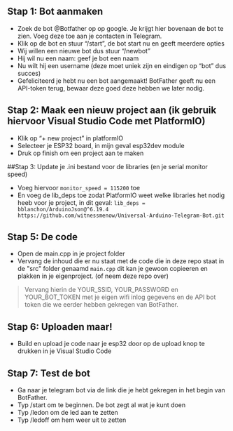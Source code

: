 ## Stap 1: Bot aanmaken
- Zoek de bot @Botfather op op google. Je krijgt hier bovenaan de bot te zien. Voeg deze toe aan je contacten in Telegram.
- Klik op de bot en stuur “/start”, de bot start nu en geeft meerdere opties
- Wij willen een nieuwe bot dus stuur “/newbot”
- Hij wil nu een naam: geef je bot een naam
- Nu wilt hij een username (deze moet uniek zijn en eindigen op “bot” dus succes)
- Gefeliciteerd je hebt nu een bot aangemaakt! BotFather geeft nu een API-token terug, bewaar deze goed deze hebben we later nodig.

## Stap 2: Maak een nieuw project aan (ik gebruik hiervoor Visual Studio Code met PlatformIO)
- Klik op “+ new project” in platformIO
- Selecteer je ESP32 board, in mijn geval esp32dev module
- Druk op finish om een project aan te maken

##Stap 3: Update je .ini bestand voor de libraries (en je serial monitor speed)
- Voeg hiervoor `monitor_speed = 115200` toe
- En voeg de lib_deps toe zodat PlatformIO weet welke libraries het nodig heeb voor je project, in dit geval: 
`
lib_deps = 
bblanchon/ArduinoJson@^6.19.4 
https://github.com/witnessmenow/Universal-Arduino-Telegram-Bot.git
`
 
## Stap 5: De code
- Open de main.cpp in je project folder
- Vervang de inhoud die er nu staat met de code die in deze repo staat in de "src" folder genaamd `main.cpp` dit kan je gewoon copieeren en plakken in je eigenproject. (of neem deze repo over)

> Vervang hierin de YOUR_SSID, YOUR_PASSWORD en YOUR_BOT_TOKEN met je eigen wifi inlog gegevens en de API bot token die we eerder hebben gekregen van BotFather.

## Stap 6: Uploaden maar!
- Build en upload je code naar je esp32 door op de upload knop te drukken in je Visual Studio Code

## Stap 7: Test de bot
- Ga naar je telegram bot via de link die je hebt gekregen in het begin van BotFather.
- Typ /start om te beginnen. De bot zegt al wat je kunt doen
- Typ /ledon om de led aan te zetten
- Typ /ledoff om hem weer uit te zetten
